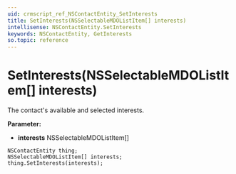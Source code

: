 ```yaml
---
uid: crmscript_ref_NSContactEntity_SetInterests
title: SetInterests(NSSelectableMDOListItem[] interests)
intellisense: NSContactEntity.SetInterests
keywords: NSContactEntity, GetInterests
so.topic: reference
---
```


# SetInterests(NSSelectableMDOListItem[] interests)

The contact's available and selected interests.

**Parameter:** 
 - **interests** NSSelectableMDOListItem[]

```crmscript
NSContactEntity thing;
NSSelectableMDOListItem[] interests;
thing.SetInterests(interests);
```

